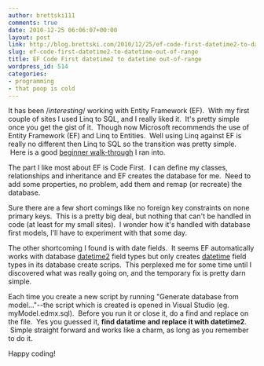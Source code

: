 ```yaml
---
author: brettski111
comments: true
date: 2010-12-25 06:06:07+00:00
layout: post
link: http://blog.brettski.com/2010/12/25/ef-code-first-datetime2-to-datetime-out-of-range/
slug: ef-code-first-datetime2-to-datetime-out-of-range
title: EF Code First datetime2 to datetime out-of-range
wordpress_id: 514
categories:
- programming
- that poop is cold
---
```


It has been /_interesting_/ working with Entity Framework (EF).  With my first couple of sites I used Linq to SQL, and I really liked it.  It's pretty simple once you get the gist of it.  Though now Microsoft recommends the use of Entity Framework (EF) and Linq to Entities.  Well using Linq against EF is really no different then Linq to SQL so the transition was pretty simple.  Here is a good [beginner walk-through](http://naspinski.net/post/Getting-started-with-Linq-To-Entities.aspx) I ran into.

The part I like most about EF is Code First.  I can define my classes, relationships and inheritance and EF creates the database for me.  Need to add some properties, no problem, add them and remap (or recreate) the database.

Sure there are a few short comings like no foreign key constraints on none primary keys.  This is a pretty big deal, but nothing that can't be handled in code (at least for my small sites).  I wonder how it's handled with database first models, I'll have to experiment with that some day.

The other shortcoming I found is with date fields.  It seems EF automatically works with database [datetime2](http://technet.microsoft.com/en-us/library/bb677335.aspx) field types but only creates [datetime](http://msdn.microsoft.com/en-us/library/ms187819.aspx) field types in its database create scrips.  This perplexed me for some time until I discovered what was really going on, and the temporary fix is pretty darn simple.

Each time you create a new script by running "Generate database from model..."--the script which is created is opened in Visual Studio (eg. myModel.edmx.sql).  Before you run it or close it, do a find and replace on the file.  Yes you guessed it, **find datatime and replace it with datetime2**.  Simple straight forward and works like a charm, as long as you remember to do it.

Happy coding!
